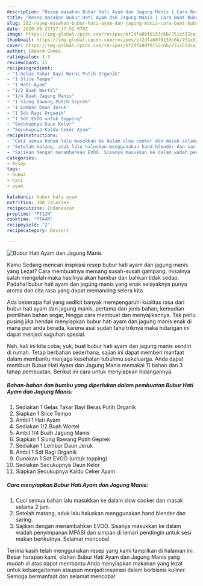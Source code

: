 ```yaml
---
description: "Resep masakan Bubur Hati Ayam dan Jagung Manis | Cara Buat Bubur Hati Ayam dan Jagung Manis Yang Mudah Dan Praktis"
title: "Resep masakan Bubur Hati Ayam dan Jagung Manis | Cara Buat Bubur Hati Ayam dan Jagung Manis Yang Mudah Dan Praktis"
slug: 202-resep-masakan-bubur-hati-ayam-dan-jagung-manis-cara-buat-bubur-hati-ayam-dan-jagung-manis-yang-mudah-dan-praktis
date: 2020-09-25T17:37:52.978Z
image: https://img-global.cpcdn.com/recipes/bf2dfa80f0153c6b/751x532cq70/bubur-hati-ayam-dan-jagung-manis-foto-resep-utama.jpg
thumbnail: https://img-global.cpcdn.com/recipes/bf2dfa80f0153c6b/751x532cq70/bubur-hati-ayam-dan-jagung-manis-foto-resep-utama.jpg
cover: https://img-global.cpcdn.com/recipes/bf2dfa80f0153c6b/751x532cq70/bubur-hati-ayam-dan-jagung-manis-foto-resep-utama.jpg
author: Edward Gomez
ratingvalue: 3.3
reviewcount: 11
recipeingredient:
- "1 Gelas Takar Bayi Beras Putih Organik"
- "1 Slice Tempe"
- "1 Hati Ayam"
- "1/2 Buah Wortel"
- "1/4 Buah Jagung Manis"
- "1 Siung Bawang Putih Geprek"
- "1 Lembar Daun Jeruk"
- "1 Sdt Ragi Organik"
- "1 Sdt EVOO untuk topping"
- "Secukupnya Daun Kelor"
- "Secukupnya Kaldu Ceker Ayam"
recipeinstructions:
- "Cuci semua bahan lalu masukkan ke dalam slow cooker dan masak selama 2 jam."
- "Setelah matang, aduk lalu haluskan menggunakan hand blender dan saring."
- "Sajikan dengan menambahkan EVOO. Sisanya masukkan ke dalam wadah penyimpanan MPASI dan simpan di lemari pendingin untuk sesi makan berikutnya. Selamat mencoba!"
categories:
- Resep
tags:
- bubur
- hati
- ayam

katakunci: bubur hati ayam 
nutrition: 300 calories
recipecuisine: Indonesian
preptime: "PT12M"
cooktime: "PT44M"
recipeyield: "2"
recipecategory: Dessert

---
```



![Bubur Hati Ayam dan Jagung Manis](https://img-global.cpcdn.com/recipes/bf2dfa80f0153c6b/751x532cq70/bubur-hati-ayam-dan-jagung-manis-foto-resep-utama.jpg)

Kamu Sedang mencari inspirasi resep bubur hati ayam dan jagung manis yang Lezat? Cara membuatnya memang susah-susah gampang. misalnya salah mengolah maka hasilnya akan hambar dan bahkan tidak sedap. Padahal bubur hati ayam dan jagung manis yang enak selayaknya punya aroma dan cita rasa yang dapat memancing selera kita.

Ada beberapa hal yang sedikit banyak mempengaruhi kualitas rasa dari bubur hati ayam dan jagung manis, pertama dari jenis bahan, kemudian pemilihan bahan segar, hingga cara membuat dan menyajikannya. Tak perlu pusing jika hendak menyiapkan bubur hati ayam dan jagung manis enak di mana pun anda berada, karena asal sudah tahu triknya maka hidangan ini dapat menjadi suguhan spesial.




Nah, kali ini kita coba, yuk, buat bubur hati ayam dan jagung manis sendiri di rumah. Tetap berbahan sederhana, sajian ini dapat memberi manfaat dalam membantu menjaga kesehatan tubuhmu sekeluarga. Anda dapat membuat Bubur Hati Ayam dan Jagung Manis memakai 11 bahan dan 3 tahap pembuatan. Berikut ini cara untuk menyiapkan hidangannya.

<!--inarticleads1-->

##### Bahan-bahan dan bumbu yang diperlukan dalam pembuatan Bubur Hati Ayam dan Jagung Manis:

1. Sediakan 1 Gelas Takar Bayi Beras Putih Organik
1. Siapkan 1 Slice Tempe
1. Ambil 1 Hati Ayam
1. Sediakan 1/2 Buah Wortel
1. Ambil 1/4 Buah Jagung Manis
1. Siapkan 1 Siung Bawang Putih Geprek
1. Sediakan 1 Lembar Daun Jeruk
1. Ambil 1 Sdt Ragi Organik
1. Gunakan 1 Sdt EVOO (untuk topping)
1. Sediakan Secukupnya Daun Kelor
1. Siapkan Secukupnya Kaldu Ceker Ayam




<!--inarticleads2-->

##### Cara menyiapkan Bubur Hati Ayam dan Jagung Manis:

1. Cuci semua bahan lalu masukkan ke dalam slow cooker dan masak selama 2 jam.
1. Setelah matang, aduk lalu haluskan menggunakan hand blender dan saring.
1. Sajikan dengan menambahkan EVOO. Sisanya masukkan ke dalam wadah penyimpanan MPASI dan simpan di lemari pendingin untuk sesi makan berikutnya. Selamat mencoba!




Terima kasih telah menggunakan resep yang kami tampilkan di halaman ini. Besar harapan kami, olahan Bubur Hati Ayam dan Jagung Manis yang mudah di atas dapat membantu Anda menyiapkan makanan yang lezat untuk keluarga/teman ataupun menjadi inspirasi dalam berbisnis kuliner. Semoga bermanfaat dan selamat mencoba!

